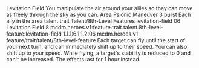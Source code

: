 <ability>
  <name>Levitation Field</name>
  <flavor>You manipulate the air around your allies so they can move as freely through the sky as you can.</flavor>
  <keywords>
    <keyword>Area</keyword>
    <keyword>Psionic</keyword>
  </keywords>
  <type>Maneuver</type>
  <distance>3 burst</distance>
  <target>Each ally in the area</target>
  <metadata>
    <class>talent</class>
    <feature_type>trait</feature_type>
    <file_dpath>Talent/8th-Level Features</file_dpath>
    <item_id>levitation-field</item_id>
    <item_index>06</item_index>
    <item_name>Levitation Field</item_name>
    <level>8</level>
    <scc>mcdm.heroes.v1:feature.trait.talent.8th-level-feature:levitation-field</scc>
    <scdc>1.1.1:6.1.1.2:06</scdc>
    <source>mcdm.heroes.v1</source>
    <type>feature/trait/talent/8th-level-feature</type>
  </metadata>
  <effects>
    <effect type="mundane">Each target can fly until the start of your next turn, and can immediately shift up to their speed. You can also shift up to your speed. While flying, a target&apos;s stability is reduced to 0 and can&apos;t be increased.</effect>
    <effect type="mundane" cost="Spend 5 Clarity">The effects last for 1 hour instead.</effect>
  </effects>
</ability>
